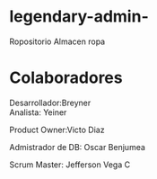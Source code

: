 # legendary-admin-
Ropositorio Almacen ropa

# Colaboradores
Desarrollador:Breyner   
Analista: Yeiner

Product Owner:Victo Diaz

Admistrador de DB: Oscar Benjumea  

Scrum Master: Jefferson Vega C
